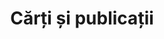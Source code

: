 ---
title: "Cărți și publicații"
category: Cărți și publicații
layout: category
tag: "Timp liber"
---